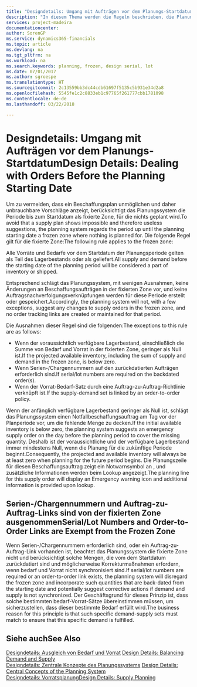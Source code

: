 ```yaml
---
title: "Designdetails: Umgang mit Aufträgen vor dem Planungs-Startdatum | Microsoft Docs"
description: "In diesem Thema werden die Regeln beschrieben, die Planung für Aufträge in der fixierten Zone anwendet."
services: project-madeira
documentationcenter: 
author: SorenGP
ms.service: dynamics365-financials
ms.topic: article
ms.devlang: na
ms.tgt_pltfrm: na
ms.workload: na
ms.search.keywords: planning, frozen, design serial, lot
ms.date: 07/01/2017
ms.author: sgroespe
ms.translationtype: HT
ms.sourcegitcommit: 2c13559bb3dc44cdb61697f5135c5b931e34d2a8
ms.openlocfilehash: 5545fe1c2c8833eb1c97765f261777cbb1781098
ms.contentlocale: de-de
ms.lasthandoff: 03/22/2018

---
```

# <a name="design-details-dealing-with-orders-before-the-planning-starting-date"></a><span data-ttu-id="f8198-103">Designdetails: Umgang mit Aufträgen vor dem Planungs-Startdatum</span><span class="sxs-lookup"><span data-stu-id="f8198-103">Design Details: Dealing with Orders Before the Planning Starting Date</span></span>
<span data-ttu-id="f8198-104">Um zu vermeiden, dass ein Beschaffungsplan unmöglichen und daher unbrauchbare Vorschläge anzeigt, berücksichtigt das Planungssystem die Periode bis zum Startdatum als fixierte Zone, für die nichts geplant wird.</span><span class="sxs-lookup"><span data-stu-id="f8198-104">To avoid that a supply plan shows impossible and therefore useless suggestions, the planning system regards the period up until the planning starting date a frozen zone where nothing is planned for.</span></span> <span data-ttu-id="f8198-105">Die folgende Regel gilt für die fixierte Zone:</span><span class="sxs-lookup"><span data-stu-id="f8198-105">The following rule applies to the frozen zone:</span></span>  
  
<span data-ttu-id="f8198-106">Alle Vorräte und Bedarfe vor dem Startdatum der Planungsperiode gelten als Teil des Lagerbestands oder als geliefert.</span><span class="sxs-lookup"><span data-stu-id="f8198-106">All supply and demand before the starting date of the planning period will be considered a part of inventory or shipped.</span></span>  
  
<span data-ttu-id="f8198-107">Entsprechend schlägt das Planungssystem, mit wenigen Ausnahmen, keine Änderungen an Beschaffungsaufträgen in der fixierten Zone vor, und keine Auftragsnachverfolgungsverknüpfungen werden für diese Periode erstellt oder gespeichert.</span><span class="sxs-lookup"><span data-stu-id="f8198-107">Accordingly, the planning system will not, with a few exceptions, suggest any changes to supply orders in the frozen zone, and no order tracking links are created or maintained for that period.</span></span>  
  
<span data-ttu-id="f8198-108">Die Ausnahmen dieser Regel sind die folgenden:</span><span class="sxs-lookup"><span data-stu-id="f8198-108">The exceptions to this rule are as follows:</span></span>  
  
* <span data-ttu-id="f8198-109">Wenn der voraussichtlich verfügbare Lagerbestand, einschließlich die Summe von Bedarf und Vorrat in der fixierten Zone, geringer als Null ist.</span><span class="sxs-lookup"><span data-stu-id="f8198-109">If the projected available inventory, including the sum of supply and demand in the frozen zone, is below zero.</span></span>  
* <span data-ttu-id="f8198-110">Wenn Serien-/Chargennummern auf den zurückdatierten Aufträgen erforderlich sind.</span><span class="sxs-lookup"><span data-stu-id="f8198-110">If serial/lot numbers are required on the backdated order(s).</span></span>  
* <span data-ttu-id="f8198-111">Wenn der Vorrat-Bedarf-Satz durch eine Auftrag-zu-Auftrag-Richtlinie verknüpft ist.</span><span class="sxs-lookup"><span data-stu-id="f8198-111">If the supply-demand set is linked by an order-to-order policy.</span></span>  
  
<span data-ttu-id="f8198-112">Wenn der anfänglich verfügbare Lagerbestand geringer als Null ist, schlägt das Planungssystem einen Notfallbeschaffungsauftrag am Tag vor der Planperiode vor, um die fehlende Menge zu decken.</span><span class="sxs-lookup"><span data-stu-id="f8198-112">If the initial available inventory is below zero, the planning system suggests an emergency supply order on the day before the planning period to cover the missing quantity.</span></span> <span data-ttu-id="f8198-113">Deshalb ist der voraussichtliche und der verfügbare Lagerbestand immer mindestens Null, wenn die Planung für die zukünftige Periode beginnt.</span><span class="sxs-lookup"><span data-stu-id="f8198-113">Consequently, the projected and available inventory will always be at least zero when planning for the future period begins.</span></span> <span data-ttu-id="f8198-114">Die Planungszeile für diesen Beschaffungsauftrag zeigt ein Notwarnsymbol an , und zusätzliche Informationen werden beim Lookup angezeigt.</span><span class="sxs-lookup"><span data-stu-id="f8198-114">The planning line for this supply order will display an Emergency warning icon and additional information is provided upon lookup.</span></span>  
  
## <a name="seriallot-numbers-and-order-to-order-links-are-exempt-from-the-frozen-zone"></a><span data-ttu-id="f8198-115">Serien-/Chargennummern und Auftrag-zu-Auftrag-Links sind von der fixierten Zone ausgenommen</span><span class="sxs-lookup"><span data-stu-id="f8198-115">Serial/Lot Numbers and Order-to-Order Links are Exempt from the Frozen Zone</span></span>  
<span data-ttu-id="f8198-116">Wenn Serien-/Chargennummern erforderlich sind, oder ein Auftrag-zu-Auftrag-Link vorhanden ist, beachtet das Planungssystem die fixierte Zone nicht und berücksichtigt solche Mengen, die vom dem Startdatum zurückdatiert sind und möglicherweise Korrekturmaßnahmen erfordern, wenn bedarf und Vorrat nicht synchronisiert sind.</span><span class="sxs-lookup"><span data-stu-id="f8198-116">If serial/lot numbers are required or an order-to-order link exists, the planning system will disregard the frozen zone and incorporate such quantities that are back-dated from the starting date and potentially suggest corrective actions if demand and supply is not synchronized.</span></span> <span data-ttu-id="f8198-117">Der Geschäftsgrund für dieses Prinzip ist, dass solche bestimmten bedarf-Vorrat-Sätze übereinstimmen müssen, um sicherzustellen, dass dieser bestimmte Bedarf erfüllt wird.</span><span class="sxs-lookup"><span data-stu-id="f8198-117">The business reason for this principle is that such specific demand-supply sets must match to ensure that this specific demand is fulfilled.</span></span>  
  
## <a name="see-also"></a><span data-ttu-id="f8198-118">Siehe auch</span><span class="sxs-lookup"><span data-stu-id="f8198-118">See Also</span></span>  
<span data-ttu-id="f8198-119">[Designdetails: Ausgleich von Bedarf und Vorrat](design-details-balancing-demand-and-supply.md) </span><span class="sxs-lookup"><span data-stu-id="f8198-119">[Design Details: Balancing Demand and Supply](design-details-balancing-demand-and-supply.md) </span></span>  
<span data-ttu-id="f8198-120">[Designdetails: Zentrale Konzepte des Planungssystems](design-details-central-concepts-of-the-planning-system.md) </span><span class="sxs-lookup"><span data-stu-id="f8198-120">[Design Details: Central Concepts of the Planning System](design-details-central-concepts-of-the-planning-system.md) </span></span>  
[<span data-ttu-id="f8198-121">Designdetails: Vorratsplanung</span><span class="sxs-lookup"><span data-stu-id="f8198-121">Design Details: Supply Planning</span></span>](design-details-supply-planning.md)
